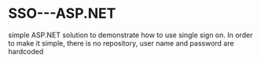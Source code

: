 # SSO---ASP.NET

simple ASP.NET solution to demonstrate how to use single sign on. In order to make it simple, there is no repository, user name and password are hardcoded 
